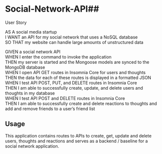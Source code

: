 # Social-Network-API## 
User Story 

AS A social media startup<br />
I WANT an API for my social network that uses a NoSQL database<br />
SO THAT my website can handle large amounts of unstructured data<br />

GIVEN a social network API<br />
WHEN I enter the command to invoke the application<br />
THEN my server is started and the Mongoose models are synced to the MongoDB database<br />
WHEN I open API GET routes in Insomnia Core for users and thoughts<br />
THEN the data for each of these routes is displayed in a formatted JSON<br />
WHEN I test API POST, PUT, and DELETE routes in Insomnia Core<br />
THEN I am able to successfully create, update, and delete users and thoughts in my database<br />
WHEN I test API POST and DELETE routes in Insomnia Core<br />
THEN I am able to successfully create and delete reactions to thoughts and add and remove friends to a user’s friend list<br />


## Usage

This application contains routes to APIs to create, get, update and delete users, thoughts and reactions and serves as a backend / baseline for a social network application.
